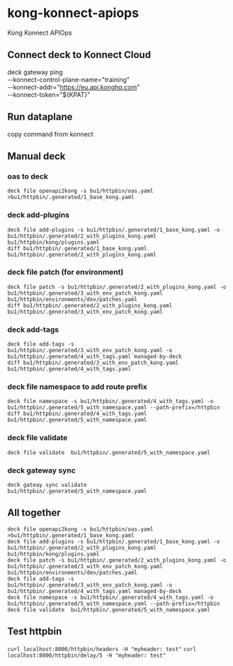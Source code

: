 # kong-konnect-apiops
Kong Konnect APIOps

## Connect deck to Konnect Cloud
deck gateway ping \
  --konnect-control-plane-name="training" \
  --konnect-addr="https://eu.api.konghq.com" \
  --konnect-token="${KPAT}"

## Run dataplane
copy command from konnect

## Manual deck 

### oas to deck 
```
deck file openapi2kong -s bu1/httpbin/oas.yaml >bu1/httpbin/.generated/1_base_kong.yaml
```

### deck add-plugins

```
deck file add-plugins -s bu1/httpbin/.generated/1_base_kong.yaml -o bu1/httpbin/.generated/2_with_plugins_kong.yaml bu1/httpbin/kong/plugins.yaml
diff bu1/httpbin/.generated/1_base_kong.yaml bu1/httpbin/.generated/2_with_plugins_kong.yaml
```


### deck file patch (for environment)
```
deck file patch -s bu1/httpbin/.generated/2_with_plugins_kong.yaml -o bu1/httpbin/.generated/3_with_env_patch_kong.yaml bu1/httpbin/environments/dev/patches.yaml
diff bu1/httpbin/.generated/2_with_plugins_kong.yaml bu1/httpbin/.generated/3_with_env_patch_kong.yaml
```

### deck add-tags


```
deck file add-tags -s bu1/httpbin/.generated/3_with_env_patch_kong.yaml -o bu1/httpbin/.generated/4_with_tags.yaml managed-by-deck
diff bu1/httpbin/.generated/3_with_env_patch_kong.yaml bu1/httpbin/.generated/4_with_tags.yaml
```

### deck file namespace to add route prefix

```
deck file namespace -s bu1/httpbin/.generated/4_with_tags.yaml -o bu1/httpbin/.generated/5_with_namespace.yaml --path-prefix=/httpbin
diff bu1/httpbin/.generated/4_with_tags.yaml bu1/httpbin/.generated/5_with_namespace.yaml

```

### deck file validate

```
deck file validate  bu1/httpbin/.generated/5_with_namespace.yaml
```

### deck gateway sync

```
deck gateay sync validate  bu1/httpbin/.generated/5_with_namespace.yaml
```

## All together

```
deck file openapi2kong -s bu1/httpbin/oas.yaml >bu1/httpbin/.generated/1_base_kong.yaml
deck file add-plugins -s bu1/httpbin/.generated/1_base_kong.yaml -o bu1/httpbin/.generated/2_with_plugins_kong.yaml bu1/httpbin/kong/plugins.yaml
deck file patch -s bu1/httpbin/.generated/2_with_plugins_kong.yaml -o bu1/httpbin/.generated/3_with_env_patch_kong.yaml bu1/httpbin/environments/dev/patches.yaml
deck file add-tags -s bu1/httpbin/.generated/3_with_env_patch_kong.yaml -o bu1/httpbin/.generated/4_with_tags.yaml managed-by-deck
deck file namespace -s bu1/httpbin/.generated/4_with_tags.yaml -o bu1/httpbin/.generated/5_with_namespace.yaml --path-prefix=/httpbin
deck file validate  bu1/httpbin/.generated/5_with_namespace.yaml
```
## Test httpbin

`curl localhost:8000/httpbin/headers -H "myheader: test"`
`curl localhost:8000/httpbin/delay/5 -H "myheader: test"`